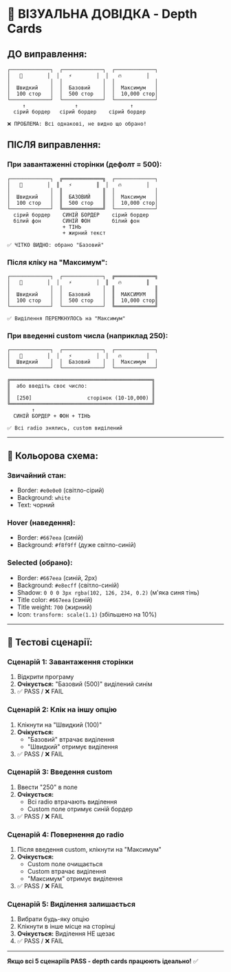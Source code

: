 # 🎨 ВІЗУАЛЬНА ДОВІДКА - Depth Cards

## ДО виправлення:
```
┌─────────────┐  ┌─────────────┐  ┌─────────────┐
│   🚀        │  │   ⚡        │  │   🔥        │
│             │  │             │  │             │
│  Швидкий    │  │  Базовий    │  │  Максимум   │
│  100 стор   │  │  500 стор   │  │  10,000 стор│
└─────────────┘  └─────────────┘  └─────────────┘
     ↑                ↑                 ↑
  сірий бордер   сірий бордер    сірий бордер
  
❌ ПРОБЛЕМА: Всі однакові, не видно що обрано!
```

## ПІСЛЯ виправлення:

### При завантаженні сторінки (дефолт = 500):
```
┌─────────────┐  ╔═════════════╗  ┌─────────────┐
│   🚀        │  ║   ⚡        ║  │   🔥        │
│             │  ║             ║  │             │
│  Швидкий    │  ║  БАЗОВИЙ    ║  │  Максимум   │
│  100 стор   │  ║  500 стор   ║  │  10,000 стор│
└─────────────┘  ╚═════════════╝  └─────────────┘
  сірий бордер    СИНІЙ БОРДЕР    сірий бордер
  білий фон       СИНІЙ ФОН       білий фон
                  + ТІНЬ
                  + жирний текст
                  
✅ ЧІТКО ВИДНО: обрано "Базовий"
```

### Після кліку на "Максимум":
```
┌─────────────┐  ┌─────────────┐  ╔═════════════╗
│   🚀        │  │   ⚡        │  ║   🔥        ║
│             │  │             │  ║             ║
│  Швидкий    │  │  Базовий    │  ║  МАКСИМУМ   ║
│  100 стор   │  │  500 стор   │  ║  10,000 стор║
└─────────────┘  └─────────────┘  ╚═════════════╝
  
✅ Виділення ПЕРЕМКНУЛОСЬ на "Максимум"
```

### При введенні custom числа (наприклад 250):
```
┌─────────────┐  ┌─────────────┐  ┌─────────────┐
│   🚀        │  │   ⚡        │  │   🔥        │
│  Швидкий    │  │  Базовий    │  │  Максимум   │
└─────────────┘  └─────────────┘  └─────────────┘

╔══════════════════════════════════════════════╗
║  або введіть своє число:                     ║
║                                              ║
║  [250]                  сторінок (10-10,000) ║
╚══════════════════════════════════════════════╝
        ↑
  СИНІЙ БОРДЕР + ФОН + ТІНЬ

✅ Всі radio знялись, custom виділений
```

---

## 🎨 Кольорова схема:

### Звичайний стан:
- Border: `#e0e0e0` (світло-сірий)
- Background: `white`
- Text: чорний

### Hover (наведення):
- Border: `#667eea` (синій)
- Background: `#f8f9ff` (дуже світло-синій)

### Selected (обрано):
- Border: `#667eea` (синій, 2px)
- Background: `#e8ecff` (світло-синій)
- Shadow: `0 0 0 3px rgba(102, 126, 234, 0.2)` (м'яка синя тінь)
- Title color: `#667eea` (синій)
- Title weight: `700` (жирний)
- Icon: `transform: scale(1.1)` (збільшено на 10%)

---

## 🧪 Тестові сценарії:

### Сценарій 1: Завантаження сторінки
1. Відкрити програму
2. **Очікується:** "Базовий (500)" виділений синім
3. ✅ PASS / ❌ FAIL

### Сценарій 2: Клік на іншу опцію
1. Клікнути на "Швидкий (100)"
2. **Очікується:** 
   - "Базовий" втрачає виділення
   - "Швидкий" отримує виділення
3. ✅ PASS / ❌ FAIL

### Сценарій 3: Введення custom
1. Ввести "250" в поле
2. **Очікується:**
   - Всі radio втрачають виділення
   - Custom поле отримує синій бордер
3. ✅ PASS / ❌ FAIL

### Сценарій 4: Повернення до radio
1. Після введення custom, клікнути на "Максимум"
2. **Очікується:**
   - Custom поле очищається
   - Custom втрачає виділення
   - "Максимум" отримує виділення
3. ✅ PASS / ❌ FAIL

### Сценарій 5: Виділення залишається
1. Вибрати будь-яку опцію
2. Клікнути в інше місце на сторінці
3. **Очікується:** Виділення НЕ щезає
4. ✅ PASS / ❌ FAIL

---

**Якщо всі 5 сценаріїв PASS - depth cards працюють ідеально!** ✅